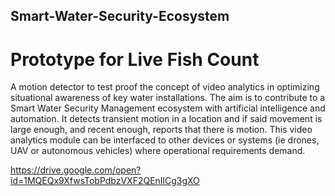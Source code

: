 ## Smart-Water-Security-Ecosystem

# Prototype for Live Fish Count 
A motion detector to test proof the concept of video analytics in optimizing situational awareness of key water installations. The aim is to contribute to a Smart Water Security Management ecosystem with artificial intelligence and automation. It detects transient motion in a location and if said movement is large enough, and recent enough, reports that there is motion. This video analytics module can be interfaced to other devices or systems (ie drones, UAV or autonomous vehicles) where operational requirements demand.

https://drive.google.com/open?id=1MQEQx9XfwsTobPdbzVXF2QEnIlCg3gXO


